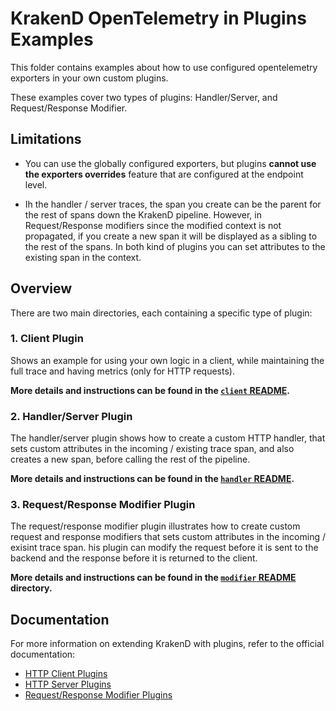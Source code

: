 # KrakenD OpenTelemetry in Plugins Examples

This folder contains examples about how to use configured opentelemetry exporters
in your own custom plugins. 

These examples cover two types of plugins: Handler/Server, and Request/Response Modifier.

## Limitations

- You can use the globally configured exporters, but plugins **cannot use the exporters overrides** feature
    that are configured at the endpoint level. 
    
- Ih the handler / server traces, the span you create can be the parent for the
    rest of spans down the KrakenD pipeline. However, in Request/Response modifiers
    since the modified context is not propagated, if you create a new span it will
    be displayed as a sibling to the rest of the spans. In both kind of plugins you
    can set attributes to the existing span in the context.
    
## Overview

There are two main directories, each containing a specific type of plugin:

### 1. Client Plugin

Shows an example for using your own logic in a client, while maintaining
the full trace and having metrics (only for HTTP requests).

**More details and instructions can be found in the [`client` README](./client/README.md).**

### 2. Handler/Server Plugin

The handler/server plugin shows how to create a custom HTTP handler, that sets
custom attributes in the incoming / existing trace span, and also creates a new 
span, before calling the rest of the pipeline.

**More details and instructions can be found in the [`handler` README](./handler/README.md).**

### 3. Request/Response Modifier Plugin

The request/response modifier plugin illustrates how to create custom request and response modifiers
that sets custom attributes in the incoming / exisint trace span. his plugin can modify the request before it is sent to the backend and the response before it is returned to the client.

**More details and instructions can be found in the [`modifier` README](./modifier/README.md) directory.**

## Documentation

For more information on extending KrakenD with plugins, refer to the official documentation:

- [HTTP Client Plugins](https://www.krakend.io/docs/extending/http-client-plugins/)
- [HTTP Server Plugins](https://www.krakend.io/docs/extending/http-server-plugins/)
- [Request/Response Modifier Plugins](https://www.krakend.io/docs/extending/plugin-modifiers/)

